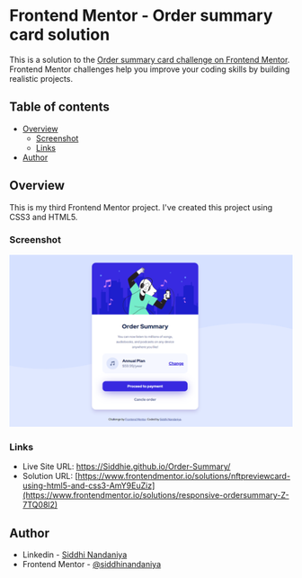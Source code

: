 # Frontend Mentor - Order summary card solution

This is a solution to the [Order summary card challenge on Frontend Mentor](https://www.frontendmentor.io/challenges/order-summary-component-QlPmajDUj). Frontend Mentor challenges help you improve your coding skills by building realistic projects. 


## Table of contents

- [Overview](#overview)
  - [Screenshot](#screenshot)
  - [Links](#links)
- [Author](#author)


## Overview
This is my third Frontend Mentor project. I've created this project using CSS3 and HTML5. 

### Screenshot

![](./Screenshot.png)


### Links

- Live Site URL: https://Siddhie.github.io/Order-Summary/
- Solution URL: [https://www.frontendmentor.io/solutions/nftpreviewcard-using-html5-and-css3-AmY9EuZiz](https://www.frontendmentor.io/solutions/responsive-ordersummary-Z-7TQ08l2)

## Author

- Linkedin - [Siddhi Nandaniya](https://www.linkedin.com/in/siddhie/)
- Frontend Mentor - [@siddhinandaniya](https://www.frontendmentor.io/profile/Siddhie)

